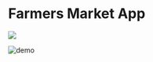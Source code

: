 Farmers Market App
======


![](http://i.imgur.com/oSGeIfc.gifv)

![demo](https://postimg.org/image/qrhezl2ef/)

